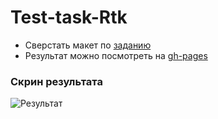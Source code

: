 # Test-task-Rtk

- Сверстать макет по [заданию](https://www.figma.com/file/LSnKGDfCzZE0n52ooK1tmn)
- Результат можно посмотреть на [gh-pages](https://ifabrichnov.github.io/Test-task-Rtk/)

### Cкрин результата
![Результат](https://s1.hostingkartinok.com/uploads/images/2022/10/ac1e43811c04a6a38a4ac0d3de33e475.png)